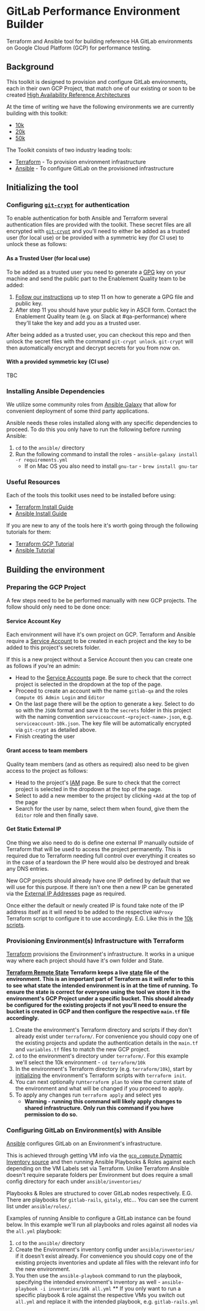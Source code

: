 # GitLab Performance Environment Builder

Terraform and Ansible tool for building reference HA GitLab environments on Google Cloud Platform (GCP) for performance testing.

## Background

This toolkit is designed to provision and configure GitLab environments, each in their own GCP Project, that match one of our existing or soon to be created [High Availability Reference Architectures](https://docs.gitlab.com/ee/administration/high_availability/README.html#high-availability-architecture-examples)

At the time of writing we have the following environments we are currently building with this toolkit:
* [10k](https://console.cloud.google.com/home/dashboard?orgonly=true&project=gitlab-qa-10k-cd77c7&supportedpurview=organizationId)
* [20k](https://console.cloud.google.com/home/dashboard?orgonly=true&project=gitlab-qa-25k-bc38fe&supportedpurview=organizationId)
* [50k](https://console.cloud.google.com/home/dashboard?project=gitlab-qa-50k-193234)

The Toolkit consists of two industry leading tools:
* [Terraform](https://www.terraform.io/) - To provision environment infrastructure
* [Ansible](https://docs.ansible.com/ansible/latest/index.html) - To configure GitLab on the provisioned infrastructure

## Initializing the tool

### Configuring [`git-crypt`](https://github.com/AGWA/git-crypt) for authentication

To enable authentication for both Ansible and Terraform several authentication files are provided with the toolkit. These secret files are all encrypted with [`git-crypt`](https://github.com/AGWA/git-crypt) and you'll need to either be added as a trusted user (for local use) or be provided with a symmetric key (for CI use) to unlock these as follows:

#### As a Trusted User (for local use)

To be added as a trusted user you need to generate a [GPG](https://gnupg.org/) key on your machine and send the public part to the Enablement Quality team to be added:

1. [Follow our instructions](https://docs.gitlab.com/ee/user/project/repository/gpg_signed_commits/#generating-a-gpg-key) up to step 11 on how to generate a GPG file and public key.
1. After step 11 you should have your public key in ASCII form. Contact the Enablement Quality team (e.g. on Slack at #qa-performance) where they'll take the key and add you as a trusted user.

After being added as a trusted user, you can checkout this repo and then unlock the secret files with the command `git-crypt unlock`. `git-crypt` will then automatically encrypt and decrypt secrets for you from now on.

#### With a provided symmetric key (CI use)

TBC

### Installing Ansible Dependencies

We utilize some community roles from [Ansible Galaxy](https://galaxy.ansible.com/home) that allow for convenient deployment of some third party applications.

Ansible needs these roles installed along with any specific dependencies to proceed. To do this you only have to run the following before running Ansible:

1. `cd` to the `ansible/` directory
1. Run the following command to install the roles - `ansible-galaxy install -r requirements.yml`
    * If on Mac OS you also need to install `gnu-tar` - `brew install gnu-tar`

### Useful Resources

Each of the tools this toolkit uses need to be installed before using:
* [Terraform Install Guide](https://learn.hashicorp.com/terraform/getting-started/install.html)
* [Ansible Install Guide](https://docs.ansible.com/ansible/latest/installation_guide/intro_installation.html)

If you are new to any of the tools here it's worth going through the following tutorials for them:
* [Terraform GCP Tutorial](https://learn.hashicorp.com/terraform/gcp/intro)
* [Ansible Tutorial](https://www.guru99.com/ansible-tutorial.html)

## Building the environment

### Preparing the GCP Project

A few steps need to be be performed manually with new GCP projects. The follow should only need to be done once:

#### Service Account Key

Each environment will have it's own project on GCP. Terraform and Ansible require a [Service Account](https://cloud.google.com/iam/docs/understanding-service-accounts) to be created in each project and the key to be added to this project's secrets folder.

If this is a new project without a Service Account then you can create one as follows if you're an admin:

* Head to the [Service Accounts](https://console.cloud.google.com/iam-admin/serviceaccounts) page. Be sure to check that the correct project is selected in the dropdown at the top of the page.
* Proceed to create an account with the name `gitlab-qa` and the roles `Compute OS Admin Login` and `Editor`
* On the last page there will be the option to generate a key. Select to do so with the `JSON` format and save it to the `secrets` folder in this project with the naming convention `serviceaccount-<project-name>.json`, e.g. `serviceaccount-10k.json`.  The key file will be automatically encrypted via `git-crypt` as detailed above.
* Finish creating the user

#### Grant access to team members

Quality team members (and as others as required) also need to be given access to the project as follows:

* Head to the project's [IAM](https://console.cloud.google.com/iam-admin/iam?supportedpurview=project) page. Be sure to check that the correct project is selected in the dropdown at the top of the page.
* Select to add a new member to the project by clicking `+Add` at the top of the page
* Search for the user by name, select them when found, give them the `Editor` role and then finally save.

#### Get Static External IP

One thing we also need to do is define one external IP manually outside of Terraform that will be used to access the project permanently. This is required due to Terraform needing full control over everything it creates so in the case of a teardown the IP here would also be destroyed and break any DNS entries.

New GCP projects should already have one IP defined by default that we will use for this purpose. If there isn't one then a new IP can be generated via the [External IP Addresses](https://console.cloud.google.com/networking/addresses/list?project=gitlab-qa-25k-bc38fe) page as required.

Once either the default or newly created IP is found take note of the IP address itself as it will need to be added to the respective `HAProxy` Terraform script to configure it to use accordingly. E.G. Like this in the [10k scripts](https://gitlab.com/gitlab-org/quality/performance-environment-builder/blob/master/terraform/10k/haproxy.tf#L9).

### Provisioning Environment(s) Infrastructure with Terraform

[Terraform](https://www.terraform.io/) provisions the Environment's infrastructure. It works in a unique way where each project should have it's own folder and State.

>>>
**[Terraform Remote State](https://learn.hashicorp.com/terraform/gcp/remote)**
**Terraform keeps a live [state](https://learn.hashicorp.com/terraform/gcp/remote) file of the environment. This is an important part of Terraform as it will refer to this to see what state the intended environment is in at the time of running. To ensure the state is correct for everyone using the tool we store it in the environment's GCP Project under a specific bucket. This should already be configured for the existing projects if not you'll need to ensure the bucket is created in GCP and then configure the respective `main.tf` file accordingly.**
>>>

1. Create the environment's Terraform directory and scripts if they don't already exist under `terraform/`. For convenience you should copy one of the existing projects and update the authentication details in the `main.tf` and `variables.tf` files to match the new GCP project.
1. `cd` to the environment's directory under `terraform/`. For this example we'll select the 10k environment - `cd terraform/10k`
1. In the environment's Terraform directory (e.g. `terraform/10k`), start by [initializing](https://www.terraform.io/docs/commands/init.html) the environment's Terraform scripts with `terraform init`.
1. You can next optionally run`terraform plan` to view the current state of the environment and what will be changed if you proceed to apply.
1. To apply any changes run `terraform apply` and select yes
    * **Warning - running this command will likely apply changes to shared infrastructure. Only run this command if you have permission to do so.**

### Configuring GitLab on Environment(s) with Ansible

[Ansible](https://docs.ansible.com/ansible/latest/index.html) configures GitLab on an Environment's infrastructure. 

This is achieved through getting VM info via the [`gcp_compute` Dynamic Inventory source](https://docs.ansible.com/ansible/latest/plugins/inventory/gcp_compute.html) and then running Ansible Playbooks & Roles against each depending on the VM Labels set via Terraform. Unlike Terraform Ansible doesn't require separate folders per Environment but does require a small config directory for each under `ansible/inventories/`

Playbooks & Roles are structured to cover GitLab nodes respectively. E.G. There are playbooks for `gitlab-rails`, `gitaly`, etc... You can see the current list under `ansible/roles/`.

Examples of running Ansible to configure a GitLab instance can be found below. In this example we'll run all playbooks and roles against all nodes via the `all.yml` playbook:

1. `cd` to the `ansible/` directory
1. Create the Environment's inventory config under `ansible/inventories/` if it doesn't exist already. For convenience you should copy one of the existing projects inventories and update all files with the relevant info for the new environment.
1. You then use the `ansible-playbook` command to run the playbook, specifying the intended environment's inventory as well - `ansible-playbook -i inventories/10k all.yml`
    ** If you only want to run a specific playbook & role against the respective VMs you switch out `all.yml` and replace it with the intended playbook, e.g. `gitlab-rails.yml`

